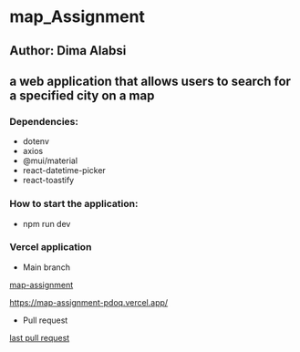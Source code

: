 # map_Assignment
 ## Author: Dima Alabsi


## a web application that allows users to search for a specified city on a map

### Dependencies:  

- dotenv
- axios
- @mui/material
- react-datetime-picker
- react-toastify 

### How to start the application: 

- npm run dev


### Vercel application

* Main branch 
  
 [map-assignment](https://map-assignment-pdoq.vercel.app/)

 https://map-assignment-pdoq.vercel.app/

 * Pull request
  

  [last pull request](https://github.com/DimaAlabsi/map_Assignment/pull/1)




